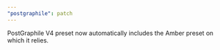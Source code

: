 ```yaml
---
"postgraphile": patch
---
```


PostGraphile V4 preset now automatically includes the Amber preset on which it
relies.
